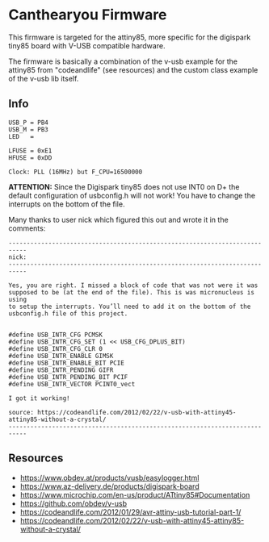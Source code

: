 Canthearyou Firmware
====================
This firmware is targeted for the attiny85, more specific for the digispark
tiny85 board with V-USB compatible hardware.

The firmware is basically a combination of the v-usb example for the attiny85
from "codeandlife" (see resources) and the custom class example of the v-usb lib
itself.


Info
----

	USB_P = PB4
	USB_M = PB3
	LED   =

	LFUSE = 0xE1
	HFUSE = 0xDD

	Clock: PLL (16MHz) but F_CPU=16500000

**ATTENTION:** Since the Digispark tiny85 does not use INT0 on D+ the default
configuration of usbconfig.h will not work! You have to change the
interrupts on the bottom of the file.

Many thanks to user nick which figured this out and wrote it in the
comments:

	---------------------------------------------------------------------------
	nick:
	---------------------------------------------------------------------------

	Yes, you are right. I missed a block of code that was not were it was
	supposed to be (at the end of the file). This is was micronucleus is using
	to setup the interrupts. You’ll need to add it on the bottom of the
	usbconfig.h file of this project.


	#define USB_INTR_CFG PCMSK
	#define USB_INTR_CFG_SET (1 << USB_CFG_DPLUS_BIT)
	#define USB_INTR_CFG_CLR 0
	#define USB_INTR_ENABLE GIMSK
	#define USB_INTR_ENABLE_BIT PCIE
	#define USB_INTR_PENDING GIFR
	#define USB_INTR_PENDING_BIT PCIF
	#define USB_INTR_VECTOR PCINT0_vect

	I got it working!

	source: https://codeandlife.com/2012/02/22/v-usb-with-attiny45-attiny85-without-a-crystal/
	---------------------------------------------------------------------------


## Resources
- https://www.obdev.at/products/vusb/easylogger.html
- https://www.az-delivery.de/products/digispark-board
- https://www.microchip.com/en-us/product/ATtiny85#Documentation
- https://github.com/obdev/v-usb
- https://codeandlife.com/2012/01/29/avr-attiny-usb-tutorial-part-1/
- https://codeandlife.com/2012/02/22/v-usb-with-attiny45-attiny85-without-a-crystal/
